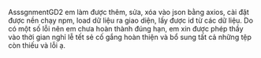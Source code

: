 AsssgnmentGD2 em làm được thêm, sửa, xóa vào json bằng axios, cài đặt được nền chạy npm, load dữ liệu ra giao diện, lấy được id từ các dữ liệu. Do có một số lỗi nên em chưa hoàn thành đúng hạn, em xin được phép thầy vào thời gian nghỉ lễ tết sẻ cố gắng hoàn thiện và bổ sung tất cả những tệp còn thiếu và lỗi ạ.
